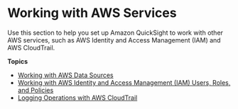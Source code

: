 # Working with AWS Services<a name="working-with-aws"></a>

Use this section to help you set up Amazon QuickSight to work with other AWS services, such as AWS Identity and Access Management \(IAM\) and AWS CloudTrail\.

**Topics**
+ [Working with AWS Data Sources](working-with-aws-data-sources.md)
+ [Working with AWS Identity and Access Management \(IAM\) Users, Roles, and Policies](working-with-iam.md)
+ [Logging Operations with AWS CloudTrail](logging-using-cloudtrail.md)